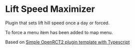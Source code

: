 # Lift Speed Maximizer

Plugin that sets lift hill speed once a day or forced.

To force a menu item has been added to map menu.

Based on <a href="https://github.com/Basssiiie/OpenRCT2-Simple-Typescript-Template">Simple OpenRCT2 plugin template with Typescript</a>